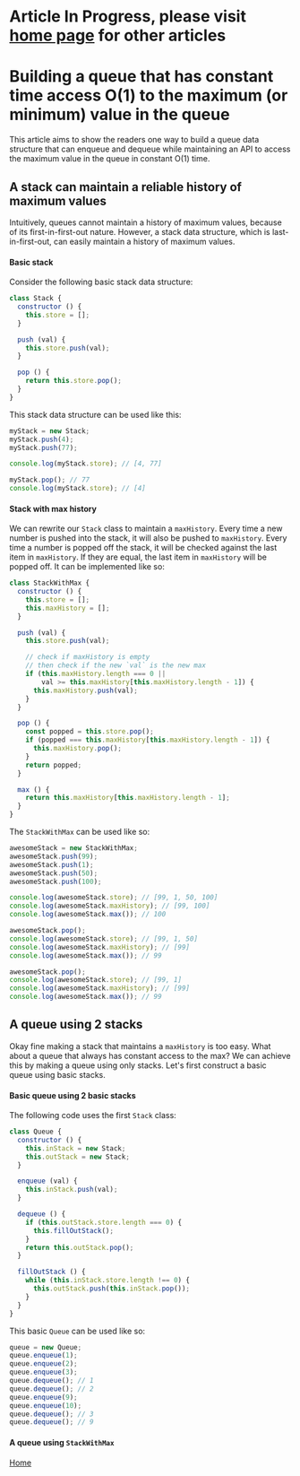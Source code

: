 # Article In Progress, please visit [home page][home] for other articles

# Building a queue that has constant time access O(1) to the maximum (or minimum) value in the queue

This article aims to show the readers one way to build a queue data structure that can enqueue and dequeue while maintaining an API to access the maximum value in the queue in constant O(1) time.

## A stack can maintain a reliable history of maximum values

Intuitively, queues cannot maintain a history of maximum values, because of its first-in-first-out nature. However, a stack data structure, which is last-in-first-out, can easily maintain a history of maximum values.

#### Basic stack

Consider the following basic stack data structure:

```javascript
class Stack {
  constructor () {
    this.store = [];
  }

  push (val) {
    this.store.push(val);
  }

  pop () {
    return this.store.pop();
  }
}
```

This stack data structure can be used like this:

```javascript
myStack = new Stack;
myStack.push(4);
myStack.push(77);

console.log(myStack.store); // [4, 77]

myStack.pop(); // 77
console.log(myStack.store); // [4]
```

#### Stack with max history

We can rewrite our `Stack` class to maintain a `maxHistory`. Every time a new number is pushed into the stack, it will also be pushed to `maxHistory`. Every time a number is popped off the stack, it will be checked against the last item in `maxHistory`. If they are equal, the last item in `maxHistory` will be popped off. It can be implemented like so:

```javascript
class StackWithMax {
  constructor () {
    this.store = [];
    this.maxHistory = [];
  }

  push (val) {
    this.store.push(val);

    // check if maxHistory is empty
    // then check if the new `val` is the new max
    if (this.maxHistory.length === 0 ||
        val >= this.maxHistory[this.maxHistory.length - 1]) {
      this.maxHistory.push(val);
    }
  }

  pop () {
    const popped = this.store.pop();
    if (popped === this.maxHistory[this.maxHistory.length - 1]) {
      this.maxHistory.pop();
    }
    return popped;
  }

  max () {
    return this.maxHistory[this.maxHistory.length - 1];
  }
}
```

The `StackWithMax` can be used like so:

```javascript
awesomeStack = new StackWithMax;
awesomeStack.push(99);
awesomeStack.push(1);
awesomeStack.push(50);
awesomeStack.push(100);

console.log(awesomeStack.store); // [99, 1, 50, 100]
console.log(awesomeStack.maxHistory); // [99, 100]
console.log(awesomeStack.max()); // 100

awesomeStack.pop();
console.log(awesomeStack.store); // [99, 1, 50]
console.log(awesomeStack.maxHistory); // [99]
console.log(awesomeStack.max()); // 99

awesomeStack.pop();
console.log(awesomeStack.store); // [99, 1]
console.log(awesomeStack.maxHistory); // [99]
console.log(awesomeStack.max()); // 99
```

## A queue using 2 stacks

Okay fine making a stack that maintains a `maxHistory` is too easy. What about a queue that always has constant access to the max? We can achieve this by making a queue using only stacks. Let's first construct a basic queue using basic stacks.

#### Basic queue using 2 basic stacks

The following code uses the first `Stack` class:

```javascript
class Queue {
  constructor () {
    this.inStack = new Stack;
    this.outStack = new Stack;
  }

  enqueue (val) {
    this.inStack.push(val);
  }

  dequeue () {
    if (this.outStack.store.length === 0) {
      this.fillOutStack();
    }
    return this.outStack.pop();
  }

  fillOutStack () {
    while (this.inStack.store.length !== 0) {
      this.outStack.push(this.inStack.pop());
    }
  }
}
```

This basic `Queue` can be used like so:

```javascript
queue = new Queue;
queue.enqueue(1);
queue.enqueue(2);
queue.enqueue(3);
queue.dequeue(); // 1
queue.dequeue(); // 2
queue.enqueue(9);
queue.enqueue(10);
queue.dequeue(); // 3
queue.dequeue(); // 9
```

#### A queue using `StackWithMax`



[Home][home]

[home]: ../README.md
